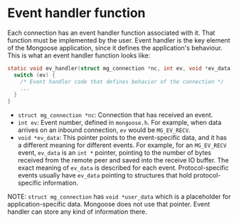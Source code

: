 # Event handler function

Each connection has an event handler function associated with it. That function
must be implemented by the user. Event handler is the key element of the Mongoose
application, since it defines the application's behaviour. This is what an event
handler function looks like:

```c
static void ev_handler(struct mg_connection *nc, int ev, void *ev_data) {
  switch (ev) {
    /* Event handler code that defines behavior of the connection */
    ...
  }
}
```

- `struct mg_connection *nc`: Connection that has received an event.
- `int ev`: Event number, defined in `mongoose.h`. For example, when data
  arrives on an inbound connection, `ev` would be `MG_EV_RECV`.
- `void *ev_data`: This pointer points to the event-specific data, and it has
  a different meaning for different events. For example, for an `MG_EV_RECV` event,
  `ev_data` is an `int *` pointer, pointing to the number of bytes received
  from the remote peer and saved into the receive IO buffer. The exact meaning of
  `ev_data` is described for each event. Protocol-specific events usually have
  `ev_data` pointing to structures that hold protocol-specific information.

NOTE: `struct mg_connection` has `void *user_data` which is a placeholder for
application-specific data. Mongoose does not use that pointer. Event handler
can store any kind of information there.
